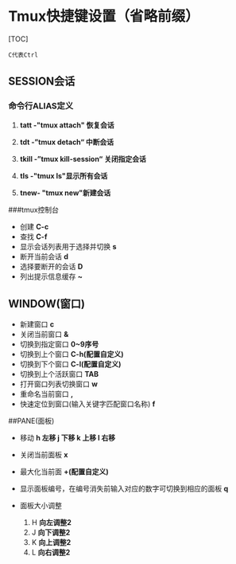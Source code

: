 # Tmux快捷键设置（省略前缀）

[TOC]



`C代表Ctrl`

## SESSION会话

### 命令行ALIAS定义

1. **tatt -"tmux attach" 恢复会话**

2. **tdt -”tmux detach“ 中断会话**
3. **tkill -”tmux kill-session“ 关闭指定会话**
4. **tls -"tmux ls"显示所有会话**
5. **tnew- "tmux new"新建会话**

###tmux控制台

- 创建  **C-c**
- 查找 **C-f**
- 显示会话列表用于选择并切换 **s**
- 断开当前会话 **d**
- 选择要断开的会话 **D**
- 列出提示信息缓存 **~**



## WINDOW(窗口)

- 新建窗口 **c**
- 关闭当前窗口 **&**
- 切换到指定窗口 **0~9序号**
- 切换到上个窗口 **C-h(配置自定义)**
- 切换到下个窗口 **C-l(配置自定义)**
- 切换到上个活跃窗口 **TAB**
- 打开窗口列表切换窗口 **w**
- 重命名当前窗口 **,**
- 快速定位到窗口(输入关键字匹配窗口名称) **f**

##PANE(面板)

- 移动 **h 左移 j 下移 k 上移 l 右移**
- 关闭当前面板 **x**
- 最大化当前面 **+(配置自定义)**
- 显示面板编号，在编号消失前输入对应的数字可切换到相应的面板 **q**

- 面板大小调整
  1. H **向左调整2**
  2. J  **向下调整2**
  3. K **向上调整2**
  4. L **向右调整2**





